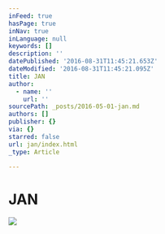 ```yaml
---
inFeed: true
hasPage: true
inNav: true
inLanguage: null
keywords: []
description: ''
datePublished: '2016-08-31T11:45:21.653Z'
dateModified: '2016-08-31T11:45:21.095Z'
title: JAN
author:
  - name: ''
    url: ''
sourcePath: _posts/2016-05-01-jan.md
authors: []
publisher: {}
via: {}
starred: false
url: jan/index.html
_type: Article

---
```

# JAN
![](https://the-grid-user-content.s3-us-west-2.amazonaws.com/0d3c5ccd-a8e3-44ea-b8b8-db64dd85bb24.jpg)